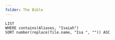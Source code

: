 ```yaml
---
folder: The Bible
---
```


```dataview
LIST 
WHERE contains(Aliases, "Isaiah")
SORT number(replace(file.name, "Isa ", "")) ASC
```
 
